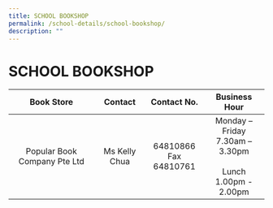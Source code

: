 ```yaml
---
title: SCHOOL BOOKSHOP
permalink: /school-details/school-bookshop/
description: ""
---
```

# SCHOOL BOOKSHOP

|          Book Store          |    Contact    |        Contact No.       |                            Business Hour                           |
|:----------------:|:-------------:|:--------:|:---------:|
| Popular Book Company Pte Ltd | Ms Kelly Chua | 64810866<br>Fax 64810761 | Monday – Friday<br>7.30am – 3.30pm<br><br>Lunch<br>1.00pm - 2.00pm |